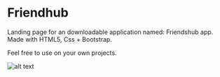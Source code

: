 # Friendhub
Landing page for an downloadable application named: Friendshub app.
Made with HTML5, Css + Bootstrap. 

Feel free to use on your own projects. 

![alt text](https://github.com/JDevelopz/Friendshub/blob/images/Friendshub.png?raw=true)
